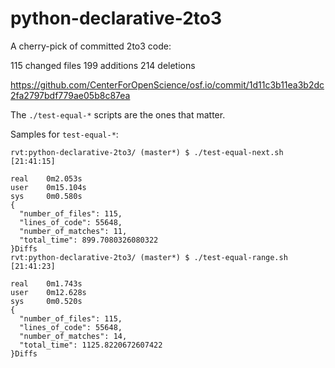 # python-declarative-2to3

A cherry-pick of committed 2to3 code:

115 changed files
199 additions
214 deletions

https://github.com/CenterForOpenScience/osf.io/commit/1d11c3b11ea3b2dc2fa2797bdf779ae05b8c87ea

The `./test-equal-*` scripts are the ones that matter.

Samples for `test-equal-*`:

```
rvt:python-declarative-2to3/ (master*) $ ./test-equal-next.sh                                                          [21:41:15]

real    0m2.053s
user    0m15.104s
sys     0m0.580s
{
  "number_of_files": 115,
  "lines_of_code": 55648,
  "number_of_matches": 11,
  "total_time": 899.7080326080322
}Diffs
rvt:python-declarative-2to3/ (master*) $ ./test-equal-range.sh                                                         [21:41:23]

real    0m1.743s
user    0m12.628s
sys     0m0.520s
{
  "number_of_files": 115,
  "lines_of_code": 55648,
  "number_of_matches": 14,
  "total_time": 1125.8220672607422
}Diffs
```
